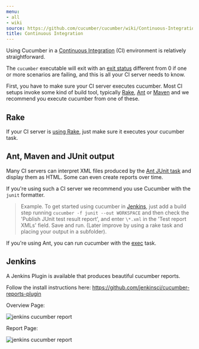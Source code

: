 ```yaml
---
menu:
- all
- wiki
source: https://github.com/cucumber/cucumber/wiki/Continuous-Integration/
title: Continuous Integration
---
```


Using Cucumber in a [Continuous Integration](http://martinfowler.com/articles/continuousIntegration.html) (CI) environment is relatively straightforward.

The `cucumber` executable will exit with an [exit status](http://en.wikipedia.org/wiki/Exit_status) different from 0 if one or more scenarios are failing, and this is all your CI server needs to know.

First, you have to make sure your CI server executes cucumber. Most CI setups invoke some kind of build tool, typically [Rake](https://github.com/ruby/rake), [Ant](http://ant.apache.org/) or [Maven](http://maven.apache.org/) and we recommend you execute cucumber from one of these.

## Rake

If your CI server is [using Rake](/implementations/ruby/rake), just make sure it executes your cucumber task.

## Ant, Maven and JUnit output

Many CI servers can interpret XML files produced by the [Ant JUnit task](https://ant.apache.org/manual/Tasks/junit.html) and display them as HTML. Some can even create reports over time.

If you're using such a CI server we recommend you use Cucumber with the `junit` formatter.

> Example. To get started using cucumber in [Jenkins](http://jenkins-ci.org/), just add a build step running
> `cucumber -f junit --out WORKSPACE` and then check the
> 'Publish JUnit test result report', and enter `\*.xml` in the 'Test report XMLs' field.
> Save and run. (Later improve by using a rake task and placing your output in a subfolder).

If you're using Ant, you can run cucumber with the [exec](https://ant.apache.org/manual/Tasks/exec.html) task.

## Jenkins

A Jenkins Plugin is available that produces beautiful cucumber reports.

Follow the install instructions here:
<https://github.com/jenkinsci/cucumber-reports-plugin>

Overview Page:

![jenkins cucumber report](https://github.com/masterthought/jenkins-cucumber-jvm-reports-plugin-java/raw/master/.README/feature-overview.png)

Report Page:

![jenkins cucumber report](https://github.com/masterthought/jenkins-cucumber-jvm-reports-plugin-java/raw/master/.README/feature-passed.png)
